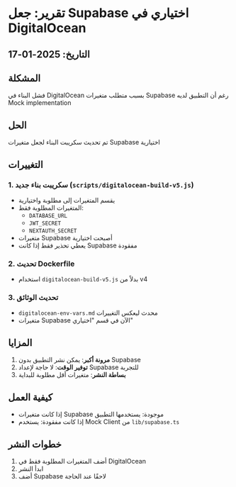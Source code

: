 # تقرير: جعل Supabase اختياري في DigitalOcean

## التاريخ: 2025-01-17

## المشكلة
فشل البناء في DigitalOcean بسبب متطلب متغيرات Supabase رغم أن التطبيق لديه Mock implementation

## الحل
تم تحديث سكريبت البناء لجعل متغيرات Supabase اختيارية

## التغييرات

### 1. سكريبت بناء جديد (`scripts/digitalocean-build-v5.js`)
- يقسم المتغيرات إلى مطلوبة واختيارية
- المتغيرات المطلوبة فقط:
  - `DATABASE_URL`
  - `JWT_SECRET`
  - `NEXTAUTH_SECRET`
- متغيرات Supabase أصبحت اختيارية
- يعطي تحذير فقط إذا كانت Supabase مفقودة

### 2. تحديث Dockerfile
- استخدام `digitalocean-build-v5.js` بدلاً من v4

### 3. تحديث الوثائق
- `digitalocean-env-vars.md` محدث ليعكس التغييرات
- متغيرات Supabase الآن في قسم "اختياري"

## المزايا
1. **مرونة أكبر**: يمكن نشر التطبيق بدون Supabase
2. **توفير الوقت**: لا حاجة لإعداد Supabase للتجربة
3. **بساطة النشر**: متغيرات أقل مطلوبة للبداية

## كيفية العمل
- إذا كانت متغيرات Supabase موجودة: يستخدمها التطبيق
- إذا كانت مفقودة: يستخدم Mock Client من `lib/supabase.ts`

## خطوات النشر
1. أضف المتغيرات المطلوبة فقط في DigitalOcean
2. ابدأ النشر
3. أضف Supabase لاحقًا عند الحاجة 